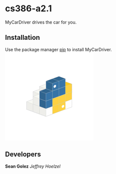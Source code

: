 # cs386-a2.1
MyCarDriver drives the car for you.
## Installation
Use the package manager [pip](https://pypi.org/project/pip/) to install MyCarDriver.
![pip logo](https://raw.githubusercontent.com/github/explore/666de02829613e0244e9441b114edb85781e972c/topics/pip/pip.png)
## Developers
**Sean Golez**
*Jeffrey Hoelzel*
